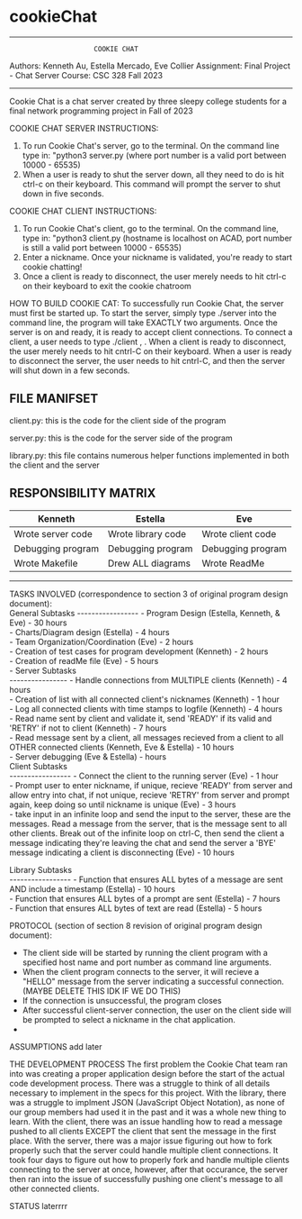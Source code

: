 # cookieChat

************************************************************
                         COOKIE CHAT  
Authors: Kenneth Au, Estella Mercado, Eve Collier
Assignment: Final Project - Chat Server
Course: CSC 328 Fall 2023
************************************************************

Cookie Chat is a chat server created by three sleepy college students for a final network programming project in Fall of 2023

COOKIE CHAT SERVER INSTRUCTIONS:
  1. To run Cookie Chat's server, go to the terminal. On the command line type in: "python3 server.py <portNumber> (where port number is a valid port between 10000 - 65535)
  2. When a user is ready to shut the server down, all they need to do is hit ctrl-c on their keyboard. This command will prompt the server to shut down in five seconds.

COOKIE CHAT CLIENT INSTRUCTIONS:
  1. To run Cookie Chat's client, go to the terminal. On the command line, type in: "python3 client.py <hostname> <portNumber> (hostname is localhost on ACAD, port number is still a valid port  between 10000 - 65535)
  2. Enter a nickname. Once your nickname is validated, you're ready to start cookie chatting!
  3. Once a client is ready to disconnect, the user merely needs to hit ctrl-c on their keyboard to exit the cookie chatroom

HOW TO BUILD COOKIE CAT: 
To successfully run Cookie Chat, the server must first be started up. To start the server, simply type ./server <portnum> into the command line, the program will take EXACTLY two arguments. Once the server is on and ready, it is ready to accept client connections. To connect a client, a user needs to type ./client <servername>, <portnum>. When a client is ready to disconnect, the user merely needs to hit cntrl-C on their keyboard. When a user is ready to disconnect the server, the user needs to hit cntrl-C, and then the server will shut down in a few seconds.

 
FILE MANIFSET
----------------
client.py: this is the code for the client side of the program

server.py: this is the code for the server side of the program

library.py: this file contains numerous helper functions implemented in both the client and the server


RESPONSIBILITY MATRIX
-------------------------------------------------------------------------------------------------
|           Kenneth               |              Estella           |            Eve             |
| ------------------------------  | ------------------------------ | ----------------------------
|    Wrote server code            |    Wrote library code          |    Wrote client code       |
|    Debugging program            |    Debugging program           |    Debugging program       |
|    Wrote Makefile               |    Drew ALL diagrams           |    Wrote ReadMe            |
-------------------------------------------------------------------------------------------------


TASKS INVOLVED (correspondence to section 3 of original program design document):                                                                                                                        
  General Subtasks
  -----------------                                                                                                                                                                                            - Program Design (Estella, Kenneth, & Eve) - 30 hours                                                                                                                                              
      - Charts/Diagram design (Estella) - 4 hours                                                                                                                        
      - Team Organization/Coordination (Eve) - 2 hours                                                                                                                                        
      - Creation of test cases for program development (Kenneth) - 2 hours                                                                                                        
      - Creation of readMe file (Eve) - 5 hours                                                                                                                            
      - 
  Server Subtasks  
  ----------------                                                                                                                                                                                             - Handle connections from MULTIPLE clients (Kenneth) - 4 hours                                                                                                                                     
      - Creation of list with all connected client's nicknames (Kenneth) - 1 hour                                                                                                      
      - Log all connected clients with time stamps to logfile (Kenneth) - 4 hours                                                                                                    
      - Read name sent by client and validate it, send 'READY' if its valid and 'RETRY' if not to client (Kenneth) - 7 hours                                                              
      - Read message sent by a client, all messages recieved from a client to all OTHER connected clients (Kenneth, Eve & Estella) - 10 hours                                                
      - Server debugging (Eve & Estella) - <blank> hours                                                                                                                          
  Client Subtasks  
  -----------------                                                                                                                                                                                            - Connect the client to the running server (Eve) - 1 hour                                                                                                                                                                                                                                                   
      - Prompt user to enter nickname, if unique, recieve 'READY' from server and allow entry into chat, if not unique, recieve 'RETRY' from server and prompt again, keep doing so until nickname is unique (Eve) - 3 hours                                                                                                                                                                  
      - take input in an infinite loop and send the input to the server, these are the messages. Read a message from the server, that is the message sent to all other clients. Break out of the infinite loop on ctrl-C, then send the client a message indicating they're leaving the chat and send the server a 'BYE' message indicating a client is disconnecting (Eve) - 10 hours                
      
  Library Subtasks                   
  -----------------                                                                                                                                                                                            - Function that ensures ALL bytes of a message are sent AND include a timestamp (Estella) - 10 hours                                                                                               
      - Function that ensures ALL bytes of a prompt are sent (Estella) - 7 hours                                                                                                                         
      - Function that ensures ALL bytes of text are read (Estella) - 5 hours                                                                                                                  



PROTOCOL (section of section 8 revision of original program design document):
  * The client side will be started by running the client program with a specified host name and port number as command line arguments.
  * When the client program connects to the server, it will recieve a "HELLO" message from the server indicating a successful connection. (MAYBE DELETE THIS IDK IF WE DO THIS)
  * If the connection is unsuccessful, the program closes
  * After successful client-server connection, the user on the client side will be prompted to select a nickname in the chat application.
  * 



ASSUMPTIONS
  add later

THE DEVELOPMENT PROCESS
  The first problem the Cookie Chat team ran into was creating a proper application design before the start of the actual code development process. There was a struggle to think of all details necessary to implement in the specs for this project. With the library, there was a struggle to implment JSON (JavaScript Object Notation), as none of our group members had used it in the past and it was a whole new thing to learn. With the client, there was an issue handling how to read a message pushed to all clients EXCEPT the client that sent the message in the first place.
  With the server, there was a major issue figuring out how to fork properly such that the server could handle multiple client connections. It took four days to figure out how to properly fork and handle multiple clients connecting to the server at once, however, after that occurance, the server then ran into the issue of successfully pushing one client's message to all other connected clients. 

STATUS
  laterrrr




